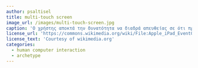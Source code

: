 ```yaml
---
author: psaltisel
title: multi-touch screen
image_url: /images/multi-touch-screen.jpg
caption: 'Ο χρήστης αποκτά την δυνατότητα να διαδρά απευθείας σε ότι προβάλλεται στην οθόνη της συσκευής που χρησιμοποιεί, χωρίς την ανάγκη άλλων συσκευών όπως το ποντίκι και το touchpad.'
license_url: 'https://commons.wikimedia.org/wiki/File:Apple_iPad_Event03.jpg'
license_text: 'Courtesy of wikimedia.org'
categories:
  - human computer interaction
  - archetype
---
```


